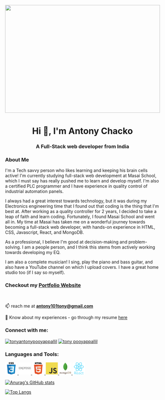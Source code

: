 <img width="100%" height="350px" src="https://media.istockphoto.com/photos/blue-computer-code-wallpaper-simple-picture-id913071832?b=1&k=20&m=913071832&s=170667a&w=0&h=J1UakQczF2710mBUiMHl66LHzyD8S-9dAtc97curW4w="></img>

<h1 align="center">Hi 👋, I'm Antony Chacko</h1>
<h3 align="center">A Full-Stack web developer from India</h3>

<h3>About Me</h3>
I'm a Tech savvy person who likes learning and keeping his brain cells active! I'm currently studying full-stack web development at Masai School, which I must say has really pushed me to learn and develop myself. I'm also a certified PLC programmer and I have experience in quality control of industrial automation panels.

I always had a great interest towards technology, but it was during my Electronics engineering time that I found out that coding is the thing that I'm best at. After working as a quality controller for 2 years, I decided to take a leap of faith and learn coding. Fortunately, I found Masai School and went all in. My time at Masai has taken me on a wonderful journey towards becoming a full-stack web developer, with hands-on experience in HTML, CSS, Javascript, React, and MongoDB.

As a professional, I believe I'm good at decision-making and problem-solving. I am a people person, and I think this stems from actively working towards developing my EQ.

I am also a complete musician! I sing, play the piano and bass guitar, and also have a YouTube channel on which I upload covers. I have a great home studio too (if I say so myself).


<h3 align="left">Checkout my <a href="https://antonys-portfolio.netlify.app/" target="blank">Portfolio Website</a></h3>
<br/>

📫 reach me at **antony101tony@gmail.com**



📄 Know about my experiences - go through my resume <a href="https://drive.google.com/file/d/1-Ou6QDk9OKnNE9st_3M0x5VRwaipyf_I/view?usp=sharing](https://drive.google.com/file/d/1-Ou6QDk9OKnNE9st_3M0x5VRwaipyf_I/view?usp=sharing" target="blank">here</a> 

<h3 align="left">Connect with me:</h3>
<p align="left">
<a href="https://linkedin.com/in/tonyantonypooyappallil" target="blank"><img align="center" src="https://raw.githubusercontent.com/rahuldkjain/github-profile-readme-generator/master/src/images/icons/Social/linked-in-alt.svg" alt="tonyantonypooyappallil" height="30" width="40" /></a>
<a href="https://www.youtube.com/channel/UCnaMBNsUDC1lpoDOgWR4JzQ" target="blank"><img align="center" src="https://raw.githubusercontent.com/rahuldkjain/github-profile-readme-generator/master/src/images/icons/Social/youtube.svg" alt="tony pooyappallil" height="30" width="40" /></a>
</p>

<h3 align="left">Languages and Tools:</h3>
<p align="left"> <a href="https://www.w3schools.com/css/" target="_blank" rel="noreferrer"> <img src="https://raw.githubusercontent.com/devicons/devicon/master/icons/css3/css3-original-wordmark.svg" alt="css3" width="40" height="40"/> </a> <a href="https://expressjs.com" target="_blank" rel="noreferrer"> <img src="https://raw.githubusercontent.com/devicons/devicon/master/icons/express/express-original-wordmark.svg" alt="express" width="40" height="40"/> </a> <a href="https://www.w3.org/html/" target="_blank" rel="noreferrer"> <img src="https://raw.githubusercontent.com/devicons/devicon/master/icons/html5/html5-original-wordmark.svg" alt="html5" width="40" height="40"/> </a> <a href="https://developer.mozilla.org/en-US/docs/Web/JavaScript" target="_blank" rel="noreferrer"> <img src="https://raw.githubusercontent.com/devicons/devicon/master/icons/javascript/javascript-original.svg" alt="javascript" width="40" height="40"/> </a> <a href="https://www.mongodb.com/" target="_blank" rel="noreferrer"> <img src="https://raw.githubusercontent.com/devicons/devicon/master/icons/mongodb/mongodb-original-wordmark.svg" alt="mongodb" width="40" height="40"/> </a> <a href="https://reactjs.org/" target="_blank" rel="noreferrer"> <img src="https://raw.githubusercontent.com/devicons/devicon/master/icons/react/react-original-wordmark.svg" alt="react" width="40" height="40"/> </a> </p>

[![Anurag's GitHub stats](https://github-readme-stats.vercel.app/api?username=tonyPooyappallil&show_icons=true&theme=radical)](https://github.com/anuraghazra/github-readme-stats)

[![Top Langs](https://github-readme-stats.vercel.app/api/top-langs/?username=tonyPooyappallil&layout=compact&show_icons=true&theme=radical)](https://github.com/anuraghazra/github-readme-stats)

